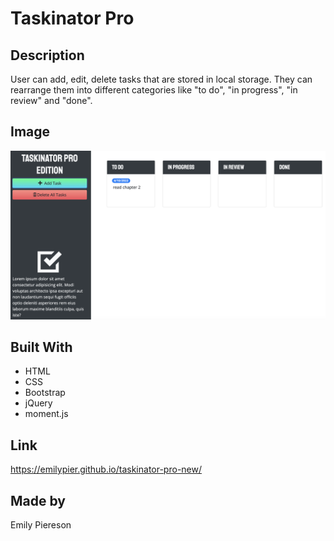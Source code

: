 # Taskinator Pro

## Description
User can add, edit, delete tasks that are stored in local storage. They can rearrange them into different categories like "to do", "in progress", "in review" and "done".

## Image
![Image of Taskinator Pro.](/assets/taskinator-image.png)

## Built With
* HTML
* CSS
* Bootstrap
* jQuery
* moment.js

## Link
https://emilypier.github.io/taskinator-pro-new/

## Made by
Emily Piereson